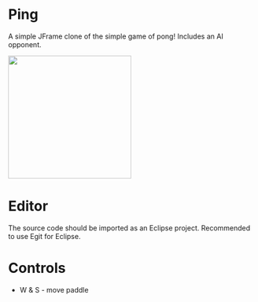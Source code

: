 # Ping
A simple JFrame clone of the simple game of pong! Includes an AI opponent.

<img src="https://i.imgur.com/yw06QoR.png" width="250"/>

# Editor
The source code should be imported as an Eclipse project. Recommended to use Egit for Eclipse.

# Controls
- W & S - move paddle

